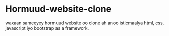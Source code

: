 # Hormuud-website-clone
waxaan sameeyey hormuud website oo clone ah anoo isticmaalya html, css, javascript iyo bootstrap as a framework.

